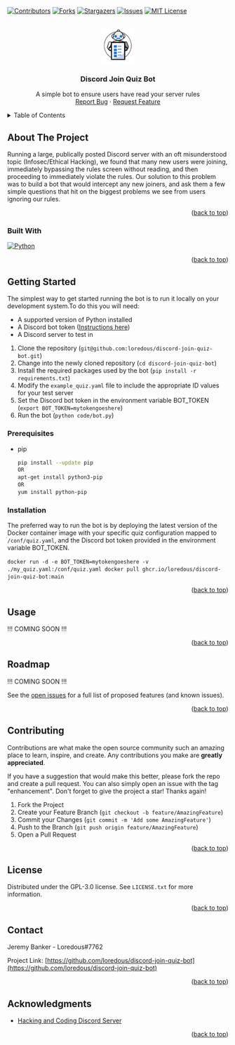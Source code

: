 <!-- Improved compatibility of back to top link: See: https://github.com/othneildrew/Best-README-Template/pull/73 -->
<a name="readme-top"></a>

[![Contributors][contributors-shield]][contributors-url]
[![Forks][forks-shield]][forks-url]
[![Stargazers][stars-shield]][stars-url]
[![Issues][issues-shield]][issues-url]
[![MIT License][license-shield]][license-url]



<!-- PROJECT LOGO -->
<br />
<div align="center">
  <a href="https://github.com/loredous/discord-join-quiz-bot">
    <img src="images/discord-join-quiz-bot.png" alt="Logo" width="80" height="80">
  </a>

<h3 align="center">Discord Join Quiz Bot</h3>

  <p align="center">
    A simple bot to ensure users have read your server rules <br>
    <a href="https://github.com/loredous/discord-join-quiz-bot/issues">Report Bug</a>
    ·
    <a href="https://github.com/loredous/discord-join-quiz-bot/issues">Request Feature</a>
  </p>
</div>



<!-- TABLE OF CONTENTS -->
<details>
  <summary>Table of Contents</summary>
  <ol>
    <li>
      <a href="#about-the-project">About The Project</a>
      <ul>
        <li><a href="#built-with">Built With</a></li>
      </ul>
    </li>
    <li>
      <a href="#getting-started">Getting Started</a>
      <ul>
        <li><a href="#prerequisites">Prerequisites</a></li>
        <li><a href="#installation">Installation</a></li>
      </ul>
    </li>
    <li><a href="#usage">Usage</a></li>
    <li><a href="#roadmap">Roadmap</a></li>
    <li><a href="#contributing">Contributing</a></li>
    <li><a href="#license">License</a></li>
    <li><a href="#contact">Contact</a></li>
    <li><a href="#acknowledgments">Acknowledgments</a></li>
  </ol>
</details>



<!-- ABOUT THE PROJECT -->
## About The Project

Running a large, publically posted Discord server with an oft misunderstood topic (Infosec/Ethical Hacking), we found that many new users were joining, immediately bypassing the rules screen without reading, and then proceeding to immediately violate the rules. Our solution to this problem was to build a bot that would intercept any new joiners, and ask them a few simple questions that hit on the biggest problems we see from users ignoring our rules. 

<p align="right">(<a href="#readme-top">back to top</a>)</p>



### Built With
[![Python][Python]][Py-url]

<p align="right">(<a href="#readme-top">back to top</a>)</p>



<!-- GETTING STARTED -->
## Getting Started

The simplest way to get started running the bot is to run it locally on your development system.To do this you will need:

- A supported version of Python installed
- A Discord bot token ([Instructions here](https://www.writebots.com/discord-bot-token/))
- A Discord server to test in

1. Clone the repository  (`git@github.com:loredous/discord-join-quiz-bot.git`)
2. Change into the newly cloned repository (`cd discord-join-quiz-bot`)
3. Install the required packages used by the bot (`pip install -r requirements.txt`)
4. Modify the `example_quiz.yaml` file to include the appropriate ID values for your test server
5. Set the Discord bot token in the environment variable BOT_TOKEN (`export BOT_TOKEN=mytokengoeshere`)
6. Run the bot (`python code/bot.py`)

### Prerequisites

* pip
  ```sh
  pip install --update pip
  OR
  apt-get install python3-pip
  OR
  yum install python-pip
  ```

### Installation

The preferred way to run the bot is by deploying the latest version of the Docker container image with your specific quiz configuration mapped to `/conf/quiz.yaml`, and the Discord bot token provided in the environment variable BOT_TOKEN.

`docker run -d -e BOT_TOKEN=mytokengoeshere -v ./my_quiz.yaml:/conf/quiz.yaml docker pull ghcr.io/loredous/discord-join-quiz-bot:main`

<p align="right">(<a href="#readme-top">back to top</a>)</p>



<!-- USAGE EXAMPLES -->
## Usage

!!! COMING SOON !!!

<p align="right">(<a href="#readme-top">back to top</a>)</p>



<!-- ROADMAP -->
## Roadmap

!!! COMING SOON !!!

See the [open issues](https://github.com/loredous/discord-join-quiz-bot/issues) for a full list of proposed features (and known issues).

<p align="right">(<a href="#readme-top">back to top</a>)</p>



<!-- CONTRIBUTING -->
## Contributing

Contributions are what make the open source community such an amazing place to learn, inspire, and create. Any contributions you make are **greatly appreciated**.

If you have a suggestion that would make this better, please fork the repo and create a pull request. You can also simply open an issue with the tag "enhancement".
Don't forget to give the project a star! Thanks again!

1. Fork the Project
2. Create your Feature Branch (`git checkout -b feature/AmazingFeature`)
3. Commit your Changes (`git commit -m 'Add some AmazingFeature'`)
4. Push to the Branch (`git push origin feature/AmazingFeature`)
5. Open a Pull Request

<p align="right">(<a href="#readme-top">back to top</a>)</p>



<!-- LICENSE -->
## License

Distributed under the GPL-3.0 license. See `LICENSE.txt` for more information.

<p align="right">(<a href="#readme-top">back to top</a>)</p>



<!-- CONTACT -->
## Contact

Jeremy Banker - Loredous#7762

Project Link: [https://github.com/loredous/discord-join-quiz-bot](https://github.com/loredous/discord-join-quiz-bot)

<p align="right">(<a href="#readme-top">back to top</a>)</p>



<!-- ACKNOWLEDGMENTS -->
## Acknowledgments

* [Hacking and Coding Discord Server](https://discord.gg/hackncode)

<p align="right">(<a href="#readme-top">back to top</a>)</p>



<!-- MARKDOWN LINKS & IMAGES -->
<!-- https://www.markdownguide.org/basic-syntax/#reference-style-links -->
[contributors-shield]: https://img.shields.io/github/contributors/loredous/discord-join-quiz-bot.svg?style=for-the-badge
[contributors-url]: https://github.com/loredous/discord-join-quiz-bot/graphs/contributors
[forks-shield]: https://img.shields.io/github/forks/loredous/discord-join-quiz-bot.svg?style=for-the-badge
[forks-url]: https://github.com/loredous/discord-join-quiz-bot/network/members
[stars-shield]: https://img.shields.io/github/stars/loredous/discord-join-quiz-bot.svg?style=for-the-badge
[stars-url]: https://github.com/loredous/discord-join-quiz-bot/stargazers
[issues-shield]: https://img.shields.io/github/issues/loredous/discord-join-quiz-bot.svg?style=for-the-badge
[issues-url]: https://github.com/loredous/discord-join-quiz-bot/issues
[license-shield]: https://img.shields.io/github/license/loredous/discord-join-quiz-bot.svg?style=for-the-badge
[license-url]: https://github.com/loredous/discord-join-quiz-bot/blob/master/LICENSE
[Python]: https://img.shields.io/badge/Python-3776AB?style=for-the-badge&logo=python&logoColor=white
[Py-url]: https://www.python.org/
